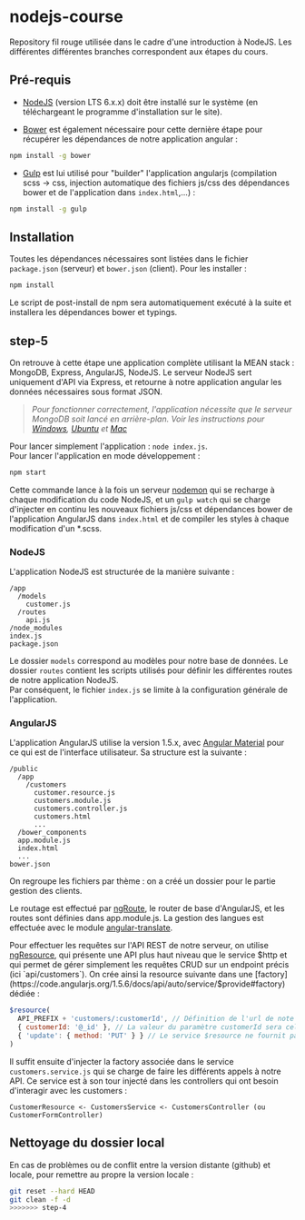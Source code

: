 # nodejs-course

Repository fil rouge utilisée dans le cadre d'une introduction à NodeJS. Les différentes différentes branches correspondent aux étapes du cours.

## Pré-requis

* [NodeJS](https://nodejs.org/) (version LTS 6.x.x) doit être installé sur le système (en téléchargeant le programme d'installation sur le site).

* [Bower](https://bower.io/) est également nécessaire pour cette dernière étape pour récupérer les dépendances de notre application angular :

```bash
npm install -g bower
```

* [Gulp](http://gulpjs.com/) est lui utilisé pour "builder" l'application angularjs (compilation scss -> css, injection automatique des fichiers js/css des dépendances bower et de l'application dans `index.html`,...) :

```bash
npm install -g gulp
```

## Installation

Toutes les dépendances nécessaires sont listées dans le fichier `package.json` (serveur) et `bower.json` (client). Pour les installer :

```bash
npm install
```

Le script de post-install de npm sera automatiquement exécuté à la suite et installera les dépendances bower et typings.

## step-5

On retrouve à cette étape une application complète utilisant la MEAN stack : MongoDB, Express, AngularJS, NodeJS. Le serveur NodeJS sert uniquement d'API via Express, et retourne à notre application angular les données nécessaires sous format JSON.

> *Pour fonctionner correctement, l'application nécessite que le serveur MongoDB soit lancé en arrière-plan. Voir les instructions pour [Windows](https://docs.mongodb.com/manual/tutorial/install-mongodb-on-windows/#start-mongodb), [Ubuntu](https://docs.mongodb.com/manual/tutorial/install-mongodb-on-ubuntu/#start-mongodb) et [Mac](https://docs.mongodb.com/manual/tutorial/install-mongodb-on-os-x/#id7)*

Pour lancer simplement l'application : `node index.js`.  
Pour lancer l'application en mode développement :

```bash
npm start
```

Cette commande lance à la fois un serveur [nodemon](http://nodemon.io/) qui se recharge à chaque modification du code NodeJS, et un `gulp watch` qui se charge d'injecter en continu les nouveaux fichiers js/css et dépendances bower de l'application AngularJS dans `index.html` et de compiler les styles à chaque modification d'un *.scss.

### NodeJS

L'application NodeJS est structurée de la manière suivante :

```
/app
  /models
    customer.js
  /routes
    api.js
/node_modules
index.js
package.json
```

Le dossier `models` correspond au modèles pour notre base de données. Le dossier `routes` contient les scripts utilisés pour définir les différentes routes de notre application NodeJS.  
Par conséquent, le fichier `index.js` se limite à la configuration générale de l'application.

### AngularJS

L'application AngularJS utilise la version 1.5.x, avec [Angular Material](https://material.angularjs.org/latest/) pour ce qui est de l'interface utilisateur. Sa structure est la suivante :

```
/public
  /app
    /customers
      customer.resource.js
      customers.module.js
      customers.controller.js
      customers.html
      ...
  /bower_components
  app.module.js
  index.html
  ...
bower.json
```

On regroupe les fichiers par thème : on a créé un dossier pour le partie gestion des clients.

Le routage est effectué par [ngRoute](https://docs.angularjs.org/api/ngRoute), le router de base d'AngularJS, et les routes sont définies dans app.module.js. La gestion des langues est effectuée avec le module [angular-translate](https://angular-translate.github.io/).

Pour effectuer les requêtes sur l'API REST de notre serveur, on utilise [ngResource](https://docs.angularjs.org/api/ngResource), qui présente une API plus haut niveau que le service $http et qui permet de gérer simplement les requêtes CRUD sur un endpoint précis (ici `api/customers`). On crée ainsi la resource suivante dans une [factory](https://code.angularjs.org/1.5.6/docs/api/auto/service/$provide#factory) dédiée :

```javascript
$resource(
  API_PREFIX + 'customers/:customerId', // Définition de l'url de note API REST pour les customers
  { customerId: '@_id' }, // La valeur du paramètre customerId sera celle de la propriété '_id' de l'objet customer (si présente)
  { 'update': { method: 'PUT' } } // Le service $resource ne fournit pas de méthode par défaut pour un PUT, on en crée une manuellement
)
```

Il suffit ensuite d'injecter la factory associée dans le service `customers.service.js` qui se charge de faire les différents appels à notre API. Ce service est à son tour injecté dans les controllers qui ont besoin d'interagir avec les customers :

```
CustomerResource <- CustomersService <- CustomersController (ou CustomerFormController)
```

## Nettoyage du dossier local

En cas de problèmes ou de conflit entre la version distante (github) et locale, pour remettre au propre la version locale :

```bash
git reset --hard HEAD
git clean -f -d
>>>>>>> step-4
```
